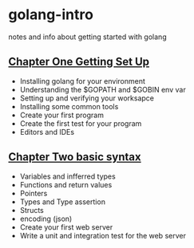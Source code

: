 # golang-intro
notes and info about getting started with golang


## [Chapter One Getting Set Up](./chapter-one.md) 
 - Installing golang for your environment
 - Understanding the $GOPATH and $GOBIN env var
 - Setting up and verifying your worksapce
 - Installing some common tools
 - Create your first program
 - Create the first test for your program
 - Editors and IDEs

## [Chapter Two basic syntax](./chapter-two.md)
- Variables and infferred types
- Functions and return values
- Pointers
- Types and Type assertion
- Structs 
- encoding (json)
- Create your first web server
- Write  a unit and integration test for the web server